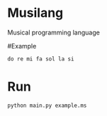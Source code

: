 # Musilang
Musical programming language


#Example
```
do re mi fa sol la si
```

# Run
`python main.py example.ms`
